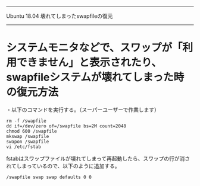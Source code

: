 


**************************************************


Ubuntu 18.04 壊れてしまったswapfileの復元


**************************************************


# システムモニタなどで、スワップが「利用できません」と表示されたり、swapfileシステムが壊れてしまった時の復元方法

・以下のコマンドを実行する。（スーパーユーザーで作業します）

```
rm -f /swapfile
dd if=/dev/zero of=/swapfile bs=2M count=2048
chmod 600 /swapfile
mkswap /swapfile
swapon /swapfile
vi /etc/fstab
```

fstabはスワップファイルが壊れてしまって再起動したら、スワップの行が消されてしまっているので、以下のように追加する。

```
/swapfile swap swap defaults 0 0
```
